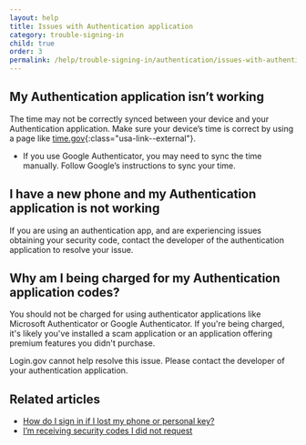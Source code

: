 ```yaml
---
layout: help
title: Issues with Authentication application
category: trouble-signing-in
child: true
order: 3
permalink: /help/trouble-signing-in/authentication/issues-with-authentication-application/
---
```


## My Authentication application isn’t working

The time may not be correctly synced between your device and your Authentication application. Make sure your device’s time is correct by using a page like [time.gov](https://time.gov){:class="usa-link--external"}.

* If you use Google Authenticator, you may need to sync the time manually. Follow Google’s instructions to sync your time.

## I have a new phone and my Authentication application is not working

If you are using an authentication app, and are experiencing issues obtaining your security code, contact the developer of the authentication application to resolve your issue.

## Why am I being charged for my Authentication application codes?

You should not be charged for using authenticator applications like Microsoft Authenticator or Google Authenticator. If you're being charged, it's likely you've installed a scam application or an application offering premium features you didn't purchase.

Login.gov cannot help resolve this issue. Please contact the developer of your authentication application.

## Related articles

* [How do I sign in if I lost my phone or personal key?](/help/trouble-signing-in/how-to-sign-in/)
* [I’m receiving security codes I did not request](/help/fraud-concerns/i-am-receiving-security-codes-that-i-did-not-request/)
